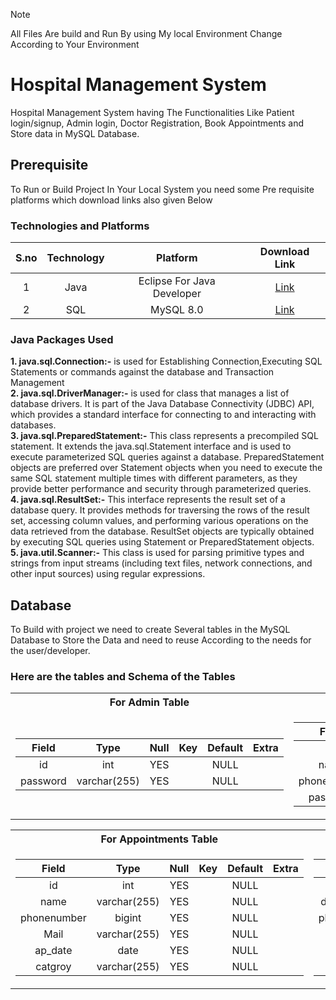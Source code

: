 > [!note]  
> All Files Are build and Run By using My local Environment Change According to Your Environment
# Hospital Management System
Hospital Management System having The Functionalities Like Patient login/signup, Admin login, Doctor Registration, Book Appointments and Store data in MySQL Database.
## Prerequisite

To Run or Build Project In Your Local System you need some Pre requisite platforms which download links also given Below
### Technologies and Platforms
| S.no          | Technology   |    Platform                  |          Download Link                    |
| :---:         |     :---:    |          :---:               |             :---:                         |
| 1             | Java         | Eclipse For Java Developer   |[Link](https://www.eclipse.org/downloads/) |
| 2             | SQL          | MySQL 8.0                    | [Link](https://www.mysql.com/downloads/)  |

### Java Packages Used
**1. java.sql.Connection:-**  is used for Establishing Connection,Executing SQL Statements or commands against the database and Transaction Management</br>
**2. java.sql.DriverManager:-** is used for class that manages a list of database drivers. It is part of the Java Database Connectivity (JDBC) API, which provides a standard interface for connecting to and interacting with databases.</br>
**3. java.sql.PreparedStatement:-** This class represents a precompiled SQL statement. It extends the java.sql.Statement interface and is used to execute parameterized SQL queries against a database. PreparedStatement objects are preferred over Statement objects when you need to execute the same SQL statement multiple times with different parameters, as they provide better performance and security through parameterized queries.</br>
**4. java.sql.ResultSet:-** This interface represents the result set of a database query. It provides methods for traversing the rows of the result set, accessing column values, and performing various operations on the data retrieved from the database. ResultSet objects are typically obtained by executing SQL queries using Statement or PreparedStatement objects.</br>
**5. java.util.Scanner:-** This class is used for parsing primitive types and strings from input streams (including text files, network connections, and other input sources) using regular expressions.


## Database
To Build with project we need to create Several tables in the MySQL Database to Store the Data and need to reuse According to the needs for the user/developer.
### Here are the tables and Schema of the Tables

<table>
<tr><th>For Admin Table </th><th>For Patients Table</th></tr>
<tr><td>

  
| Field    | Type         | Null | Key | Default | Extra |
|:--------:|:------------:|:----:|:---:|:-------:|:-----:|
| id       | int          | YES  |     | NULL    |       |                                 
| password | varchar(255) | YES  |     | NULL    |       |
</td><td>
  




| Field       | Type         | Null | Key | Default | Extra |
|:-----------:|:------------:|:----:|:---:|:-------:|:------:|
| id          | int          | YES  |     | NULL    |       |
| name        | varchar(255) | YES  |     | NULL    |       |
| phonenumber | bigint       | YES  |     | NULL    |       |
| password    | varchar(255) | YES  |     | NULL    |       |


</td>
</table>

<table>
<tr><th>For Appointments Table </th><th>For Doctor Table</th></tr>
<tr><td>

| Field       | Type         | Null | Key | Default | Extra |
|:-----------:|:------------:|:----:|:---:|:-------:|:-----:|
| id          | int          | YES  |     | NULL    |       |
| name        | varchar(255) | YES  |     | NULL    |       |
| phonenumber | bigint       | YES  |     | NULL    |       |
| Mail        | varchar(255) | YES  |     | NULL    |       |
| ap_date     | date         | YES  |     | NULL    |       |
| catgroy     | varchar(255) | YES  |     | NULL    |       |

</td><td>


| Field       | Type         | Null | Key | Default | Extra |
|:-----------:|:------------:|:----:|:---:|:-------:|:-----:|
| id          | int          | YES  |     | NULL    |       |
| doctor_name | varchar(255) | YES  |     | NULL    |       |
| phonenumber | bigint       | YES  |     | NULL    |       |
| mail        | varchar(255) | YES  |     | NULL    |       |
| spc         | varchar(255) | YES  |     | NULL    |       |
| password    | varchar(255) | YES  |     | NULL    |       |

</td></tr> </table>


